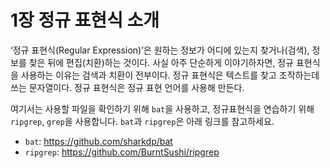# 1장 정규 표현식 소개

‘정규 표현식(Regular Expression)’은 원하는 정보가 어디에 있는지 찾거나(검색), 정보를 찾은 뒤에 편집(치환)하는 것이다. 사실 아주 단순하게 이야기하자면, 정규 표현식을 사용하는 이유는 검색과 치환이 전부이다.
정규 표현식은 텍스트를 찾고 조작하는데 쓰는 문자열이다. 정규 표현식은 정규 표현 언어를 사용해 만든다.

여기서는 사용할 파일을 확인하기 위해 `bat`을 사용하고, 정규표현식을 연습하기 위해 `ripgrep`, `grep`을 사용합니다. `bat`과 `ripgrep`은 아래 링크를 참고하세요.

- `bat`: <https://github.com/sharkdp/bat>
- `ripgrep`: <https://github.com/BurntSushi/ripgrep>
